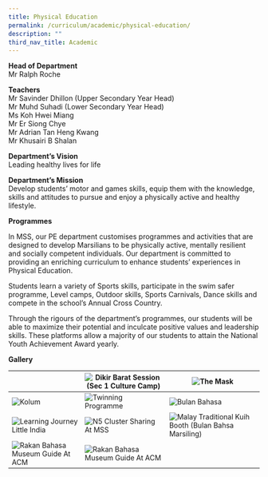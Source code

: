 ```yaml
---
title: Physical Education
permalink: /curriculum/academic/physical-education/
description: ""
third_nav_title: Academic
---
```

**Head of Department**  
Mr Ralph Roche

**Teachers**  
Mr Savinder Dhillon (Upper Secondary Year Head)  
Mr Muhd Suhadi (Lower Secondary Year Head)  
Ms Koh Hwei Miang  
Mr Er Siong Chye  
Mr Adrian Tan Heng Kwang  
Mr Khusairi B Shalan

**Department’s Vision**  
Leading healthy lives for life

**Department’s Mission**  
Develop students’ motor and games skills, equip them with the knowledge, skills and attitudes to pursue and enjoy a physically active and healthy lifestyle.

**Programmes**

In MSS, our PE department customises programmes and activities that are designed to develop Marsilians to be physically active, mentally resilient and socially competent individuals. Our department is committed to providing an enriching curriculum to enhance students’ experiences in Physical Education.&nbsp;

Students learn a variety of Sports skills, participate in the swim safer programme, Level camps, Outdoor skills, Sports Carnivals, Dance skills and compete in the school’s Annual Cross Country.&nbsp;

Through the rigours of the department’s programmes, our students will be able to maximize their potential and inculcate positive values and leadership skills. These platforms allow a majority of our students to attain the National Youth Achievement Award yearly. &nbsp;

**Gallery**

<table>
<thead>
  <tr>
    <th><img src="![](/images/IMG_7173-768x512.jpeg)" width="55" height="17"></th>
    <th><img src="![](/images/IMG_7288-768x512.jpeg)" alt="Dikir Barat Session (Sec 1 Culture Camp)" width="55" height="17"></th>
    <th><img src="![](/images/IMG_7268-768x512.jpeg)" alt="The Mask" width="55" height="17"></th>
  </tr>
</thead>
<tbody>
  <tr>
    <td><img src="![](/images/IMG_7081-768x512.jpeg)" alt="Kolum" width="55" height="17"></td>
    <td><img src="![](/images/IMG_7228-768x512.jpeg)" alt="Twinning Programme" width="55" height="17"></td>
    <td><img src="![](/images/IMG_7220-1-768x527.jpeg)" alt="Bulan Bahasa" width="55" height="17"></td>
  </tr>
  <tr>
    <td><img src="![](/images/21-768x551.jpeg)" alt="Learning Journey Little India" width="55" height="17"></td>
    <td><img src="![](/images/IMG_7199-768x512.jpeg)" alt="N5 Cluster Sharing At MSS" width="55" height="17"></td>
    <td><img src="![](/images/IMG_7211-768x610.jpeg)" alt="Malay Traditional Kuih Booth (Bulan Bahsa Marsiling)" width="55" height="17"></td>
  </tr>
  <tr>
    <td><img src="![](/images/IMG_7226-768x490.jpeg)" alt="Rakan Bahasa Museum Guide At ACM" width="55" height="17"></td>
		<td><img src="![](/images/IMG_7289-768x743.jpeg)" alt="Rakan Bahasa Museum Guide At ACM" width="55" height="17"></td>
  </tr>
</tbody>
</table>